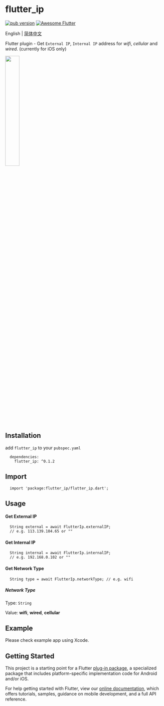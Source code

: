 # flutter_ip
<p align="left">
  <a href="https://pub.dartlang.org/packages/flutter_ip"><img alt="pub version" src="https://img.shields.io/pub/v/flutter_ip.svg?style=flat-square"></a>
  <a href="https://github.com/Solido/awesome-flutter">
   <img alt="Awesome Flutter" src="https://img.shields.io/badge/Awesome-Flutter-blue.svg?longCache=true&style=flat-square" />
</a>
</p>

English | [简体中文](./README-zh_CN.md)

Flutter plugin - Get `External IP`, `Internal IP` address for *wifi*, *cellular* and *wired*. (currently for iOS only)

<img src="https://user-images.githubusercontent.com/10917606/65822254-6085ab00-e273-11e9-9071-3b439b86fb97.gif" width="30%" height="30%" />

## Installation
add `flutter_ip` to your `pubspec.yaml`
```
  dependencies:
    flutter_ip: ^0.1.2
```

## Import
```
  import 'package:flutter_ip/flutter_ip.dart';
```

## Usage 

#### Get External IP
```
  String external = await FlutterIp.externalIP; 
  // e.g. 113.139.104.65 or ""
```

#### Get Internal IP
```
  String internal = await FlutterIp.internalIP; 
  // e.g. 192.168.0.102 or ""
```

#### Get Network Type
```
  String type = await FlutterIp.networkType; // e.g. wifi
```


##### Network Type
Type: `String`

Value: **wifi**, **wired**, **cellular**


## Example
Please check example app using Xcode.

## Getting Started

This project is a starting point for a Flutter
[plug-in package](https://flutter.dev/developing-packages/),
a specialized package that includes platform-specific implementation code for
Android and/or iOS.

For help getting started with Flutter, view our 
[online documentation](https://flutter.dev/docs), which offers tutorials, 
samples, guidance on mobile development, and a full API reference.
